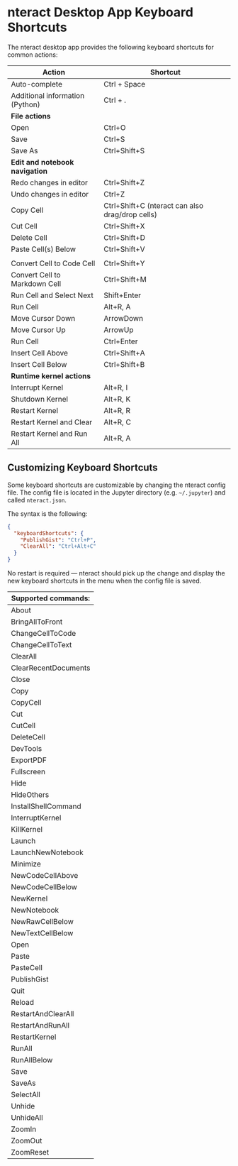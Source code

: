 # nteract Desktop App Keyboard Shortcuts

The nteract desktop app provides the following keyboard shortcuts for common actions:

| Action                           | Shortcut                                        |
| -------------------------------- | ----------------------------------------------- |
| Auto-complete                    | Ctrl + Space                                    |
| Additional information (Python)  | Ctrl + .                                        |
| **File actions**                 |                                                 |
| Open                             | Ctrl+O                                          |
| Save                             | Ctrl+S                                          |
| Save As                          | Ctrl+Shift+S                                    |
| **Edit and notebook navigation** |                                                 |
| Redo changes in editor           | Ctrl+Shift+Z                                    |
| Undo changes in editor           | Ctrl+Z                                          |
| Copy Cell                        | Ctrl+Shift+C (nteract can also drag/drop cells) |
| Cut Cell                         | Ctrl+Shift+X                                    |
| Delete Cell                      | Ctrl+Shift+D                                    |
| Paste Cell(s) Below              | Ctrl+Shift+V                                    |
|                                  |                                                 |
| Convert Cell to Code Cell        | Ctrl+Shift+Y                                    |
| Convert Cell to Markdown Cell    | Ctrl+Shift+M                                    |
| Run Cell and Select Next         | Shift+Enter                                     |
| Run Cell                         | Alt+R, A                                        |
| Move Cursor Down                 | ArrowDown                                       |
| Move Cursor Up                   | ArrowUp                                         |
| Run Cell                         | Ctrl+Enter                                      |
| Insert Cell Above                | Ctrl+Shift+A                                    |
| Insert Cell Below                | Ctrl+Shift+B                                    |
| **Runtime kernel actions**       |                                                 |
| Interrupt Kernel                 | Alt+R, I                                        |
| Shutdown Kernel                  | Alt+R, K                                        |
| Restart Kernel                   | Alt+R, R                                        |
| Restart Kernel and Clear         | Alt+R, C                                        |
| Restart Kernel and Run All       | Alt+R, A                                        |

## Customizing Keyboard Shortcuts

Some keyboard shortcuts are customizable by changing the nteract config file. The config file is located in the Jupyter directory (e.g. `~/.jupyter`) and called `nteract.json`.

The syntax is the following:
```json
{
  "keyboardShortcuts": {
    "PublishGist": "Ctrl+P",
    "ClearAll": "Ctrl+Alt+C"
  }
}
```
No restart is required &mdash; nteract should pick up the change and display the new keyboard shortcuts in the menu when the config file is saved.

| **Supported commands:**| 
| --- |
| About |
| BringAllToFront |
| ChangeCellToCode |
| ChangeCellToText |
| ClearAll |
| ClearRecentDocuments |
| Close |
| Copy |
| CopyCell |
| Cut |
| CutCell |
| DeleteCell |
| DevTools |
| ExportPDF |
| Fullscreen |
| Hide |
| HideOthers |
| InstallShellCommand |
| InterruptKernel |
| KillKernel |
| Launch |
| LaunchNewNotebook |
| Minimize |
| NewCodeCellAbove |
| NewCodeCellBelow |
| NewKernel |
| NewNotebook |
| NewRawCellBelow |
| NewTextCellBelow |
| Open |
| Paste |
| PasteCell |
| PublishGist |
| Quit |
| Reload |
| RestartAndClearAll |
| RestartAndRunAll |
| RestartKernel |
| RunAll |
| RunAllBelow |
| Save |
| SaveAs |
| SelectAll |
| Unhide |
| UnhideAll |
| ZoomIn |
| ZoomOut |
| ZoomReset |
